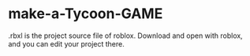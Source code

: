 # make-a-Tycoon-GAME
.rbxl is the project source file of roblox. Download and open with roblox, and you can edit your project there.
